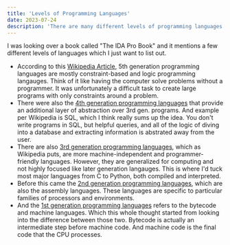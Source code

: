 ```yaml
---
title: 'Levels of Programming Languages'
date: 2023-07-24
description: 'There are many different levels of programming languages.'
---
```


I was looking over a book called "The IDA Pro Book" and it mentions a few different levels of languages which I just want to list out.
+ According to this [Wikipedia Article](https://en.wikipedia.org/wiki/Fifth-generation_programming_language), 5th generation programming languages are mostly constraint-based and logic programming langauges. Think of it like having the computer solve problems without a programmer. It was unfortunately a difficult task to create large programs with only constraints around a problem. 
+ There were also the [4th generation programming languages](https://en.wikipedia.org/wiki/Fourth-generation_programming_language) that provide an additional layer of abstraction over 3rd gen. programs. And example per Wikipedia is SQL, which I think really sums up the idea. You don't write programs in SQL, but helpful queries, and all of the logic of diving into a database and extracting information is abstrated away from the user. 
+ There are also [3rd generation programming languages](https://en.wikipedia.org/wiki/Third-generation_programming_language), which as Wikipedia puts, are more machine-independent and programmer-friendly languages. However, they are generalized for computing and not highly focused like later generation langauges. This is where I'd tuck most major languages from C to Python, both compiled and interpreted. 
+ Before this came the [2nd generation programming languages](https://en.wikipedia.org/wiki/Second-generation_programming_language), which are also the assembly languages. These languages are specific to particular families of processors and environments.
+ And the [1st generation programming languages](https://en.wikipedia.org/wiki/First-generation_programming_language) refers to the bytecode and machine languages. Which this whole thought started from looking into the difference between those two. Bytecode is actually an intermediate step before machine code. And machine code is the final code that the CPU processes. 